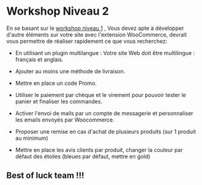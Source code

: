 #  Workshop Niveau 2
En se basant sur le [ workshop niveau 1]() , Vous devez apte à développer d'autre éléments sur votre site avec l'extension WooCommerce, devrait vous permettre de réaliser rapidement ce que vous recherchez:

- En utilisant un plugin multilangue : Votre site Web doit être multilingue : français et anglais.

- Ajouter au moins une méthode de livraison.

- Mettre en place un code Promo.

- Utiliser le paiement par chèque et le virement pour pouvoir tester le panier et 
finaliser les commandes.

- Activer l'envoi de mails par un compte de messagerie et personnaliser les emails envoyés par Woocommerce.

- Proposer une remise en cas d'achat de plusieurs produits (sur 1 produit au minimum)

- Mettre en place les avis clients par produit, changer la couleur par défaut des étoiles (bleues par défaut, mettre en gold)

## Best of luck team !!!